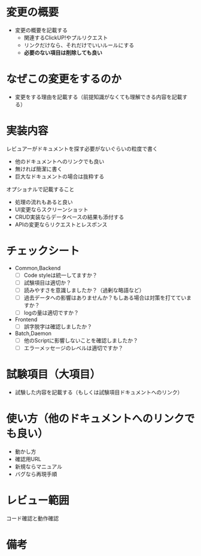 # 変更の概要
 * 変更の概要を記載する
   * 関連するClickUP!やプルリクエスト
   * リンクだけなら、それだけでいいルールにする
   * **必要のない項目は削除しても良い**

# なぜこの変更をするのか
 * 変更をする理由を記載する（前提知識がなくても理解できる内容を記載する）

# 実装内容
レビュアーがドキュメントを探す必要がないぐらいの粒度で書く
 * 他のドキュメントへのリンクでも良い
 * 無ければ簡潔に書く
 * 巨大なドキュメントの場合は抜粋する

 オプショナルで記載すること
 * 処理の流れもあると良い
 * UI変更ならスクリーンショット
 * CRUD実装ならデータベースの結果も添付する
 * APIの変更ならリクエストとレスポンス

# チェックシート
 * Common,Backend
   - [ ] Code styleは統一してますか？
   - [ ] 試験項目は適切か？
   - [ ] 読みやすさを意識しましたか？（過剰な略語など）
   - [ ] 過去データへの影響はありませんか？もしある場合は対策を打てていますか？
   - [ ] logの量は適切ですか？
 * Frontend
   - [ ] 誤字脱字は確認しましたか？
 * Batch,Daemon
   - [ ] 他のScriptに影響しないことを確認しましたか？
   - [ ] エラーメッセージのレベルは適切ですか？

# 試験項目（大項目）
 * 試験した内容を記載する（もしくは試験項目ドキュメントへのリンク）

# 使い方（他のドキュメントへのリンクでも良い）
 * 動かし方
 * 確認用URL
 * 新規ならマニュアル
 * バグなら再現手順

# レビュー範囲
コード確認と動作確認

# 備考

